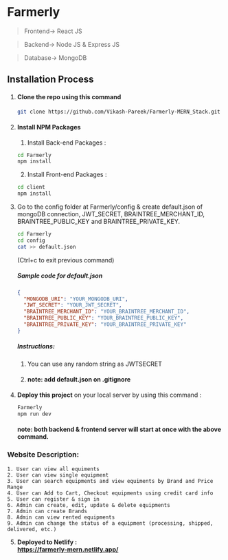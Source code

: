 # Farmerly

> Frontend-> React JS

> Backend-> Node JS & Express JS

> Database-> MongoDB

## Installation Process
1. #### Clone the repo using this command
    ```bash
    git clone https://github.com/Vikash-Pareek/Farmerly-MERN_Stack.git
    ```
2. #### Install NPM Packages
    1. Install Back-end Packages :
    ```bash
    cd Farmerly
    npm install
    ```
    2. Install Front-end Packages :
    ```bash
    cd client
    npm install
    ```
3. Go to the config folder at Farmerly/config & create default.json of mongoDB connection, JWT_SECRET, BRAINTREE_MERCHANT_ID, BRAINTREE_PUBLIC_KEY and BRAINTREE_PRIVATE_KEY.

    ```bash
    cd Farmerly
    cd config
    cat >> default.json
    ```
    (Ctrl+c to exit previous command)
    
    ##### Sample code for default.json
    ```json
    {
      "MONGODB_URI": "YOUR_MONGODB_URI",
      "JWT_SECRET": "YOUR_JWT_SECRET",
      "BRAINTREE_MERCHANT_ID": "YOUR_BRAINTREE_MERCHANT_ID",
      "BRAINTREE_PUBLIC_KEY": "YOUR_BRAINTREE_PUBLIC_KEY",
      "BRAINTREE_PRIVATE_KEY": "YOUR_BRAINTREE_PRIVATE_KEY"
    }

    ```
    ##### Instructions:
    1. You can use any random string as JWTSECRET
    2. #### note: add default.json on .gitignore

4. <b>Deploy this project</b> on your local server by using this command :
    ```bash
    Farmerly
    npm run dev
    ```
    #### note: both backend & frontend server will start at once with the above command.

### Website Description:
    1. User can view all equiments
    2. User can view single equipment
    3. User can search equipments and view equiments by Brand and Price Range
    4. User can Add to Cart, Checkout equipments using credit card info
    5. User can register & sign in
    6. Admin can create, edit, update & delete equipments
    7. Admin can create Brands
    8. Admin can view rented equipments
    9. Admin can change the status of a equipment (processing, shipped, delivered, etc.)
 
5. <b>Deployed to Netlify :</b>
   <br/><b>https://farmerly-mern.netlify.app/</b>
